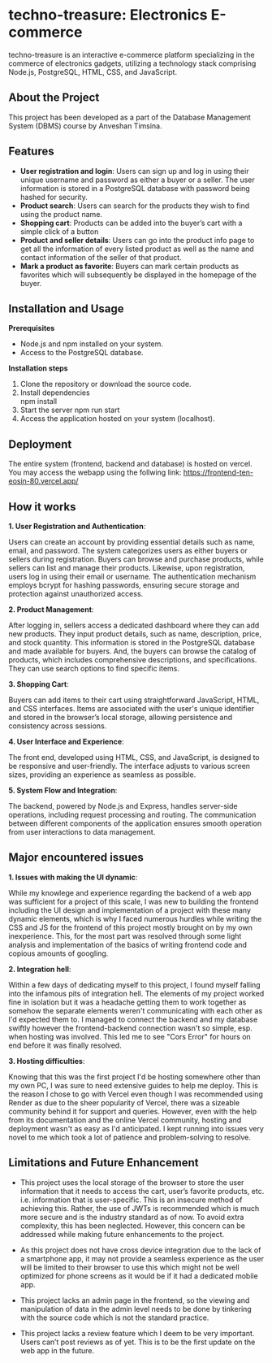 # techno-treasure: Electronics E-commerce

techno-treasure is an interactive e-commerce platform specializing in the commerce of electronics gadgets, utilizing a technology stack comprising Node.js, PostgreSQL, HTML, CSS, and JavaScript.

## About the Project

This project has been developed as a part of the Database Management System (DBMS) course by Anveshan Timsina.

## Features

- **User registration and login**: Users can sign up and log in using their unique username and password as either a buyer or a seller. The user information is stored in a PostgreSQL database with password being hashed for security.
- **Product search**: Users can search for the products they wish to find using the product name.
- **Shopping cart**: Products can be added into the buyer’s cart with a simple click of a button
- **Product and seller details**: Users can go into the product info page to get all the information of every listed product as well as the name and contact information of the seller of that product.
- **Mark a product as favorite**: Buyers can mark certain products as favorites which will subsequently be displayed in the homepage of the buyer.

## Installation and Usage

**Prerequisites**

- Node.js and npm installed on your system.
- Access to the PostgreSQL database.

**Installation steps**

1. Clone the repository or download the source code.
2. Install dependencies  
   npm install
3. Start the server
   npm run start
4. Access the application hosted on your system (localhost).

## Deployment

The entire system (frontend, backend and database) is hosted on vercel.
You may access the webapp using the follwing link: https://frontend-ten-eosin-80.vercel.app/

## How it works

**1\. User Registration and Authentication**:  

Users can create an account by providing essential details such as name, email, and password. The system categorizes users as either buyers or sellers during registration. Buyers can browse and purchase products, while sellers can list and manage their products. Likewise, upon registration, users log in using their email or username. The authentication mechanism employs bcrypt for hashing passwords, ensuring secure storage and protection against unauthorized access.

**2\. Product Management**:  

After logging in, sellers access a dedicated dashboard where they can add new products. They input product details, such as name, description, price, and stock quantity. This information is stored in the PostgreSQL database and made available for buyers. And, the buyers can browse the catalog of products, which includes comprehensive descriptions, and specifications. They can use search options to find specific items.

**3\. Shopping Cart**:  

Buyers can add items to their cart using straightforward JavaScript, HTML, and CSS interfaces. Items are associated with the user's unique identifier and stored in the browser’s local storage, allowing persistence and consistency across sessions.

**4\. User Interface and Experience**:  

The front end, developed using HTML, CSS, and JavaScript, is designed to be responsive and user-friendly. The interface adjusts to various screen sizes, providing an experience as seamless as possible.

**5\. System Flow and Integration**:

The backend, powered by Node.js and Express, handles server-side operations, including request processing and routing. The communication between different components of the application ensures smooth operation from user interactions to data management.

## Major encountered issues

**1\. Issues with making the UI dynamic**:

While my knowlege and experience regarding the backend of a web app was sufficient for a project of this scale, I was new to building the frontend including the UI design and implementation of a project with these many dynamic elements, which is why I faced numerous hurdles while writing the CSS and JS for the frontend of this project mostly brought on by my own inexperience. This, for the most part was resolved through some light analysis and implementation of the basics of writing frontend code and copious amounts of googling.

**2\. Integration hell**:

Within a few days of dedicating myself to this project, I found myself falling into the infamous pits of integration hell. The elements of my project worked fine in isolation but it was a headache getting them to work together as somehow the separate elements weren't communicating with each other as I'd expected them to. I managed to connect the backend and my database swiftly however the frontend-backend connection wasn't so simple, esp. when hosting was involved. This led me to see "Cors Error" for hours on end before it was finally resolved.

**3\. Hosting difficulties**:

Knowing that this was the first project I'd be hosting somewhere other than my own PC, I was sure to need extensive guides to help me deploy. This is the reason I chose to go with Vercel even though I was recommended using Render as due to the sheer popularity of Vercel, there was a sizeable community behind it for support and queries. However, even with the help from its documentation and the online Vercel community, hosting and deployment wasn't as easy as I'd anticipated. I kept running into issues very novel to me which took a lot of patience and problem-solving to resolve.

## Limitations and Future Enhancement

- This project uses the local storage of the browser to store the user information that it needs to access the cart, user’s favorite products, etc. i.e. information that is user-specific. This is an insecure method of achieving this. Rather, the use of JWTs is recommended which is much more secure and is the industry standard as of now. To avoid extra complexity, this has been neglected. However, this concern can be addressed while making future enhancements to the project.  

- As this project does not have cross device integration due to the lack of a smartphone app, it may not provide a seamless experience as the user will be limited to their browser to use this which might not be well optimized for phone screens as it would be if it had a dedicated mobile app.  

- This project lacks an admin page in the frontend, so the viewing and manipulation of data in the admin level needs to be done by tinkering with the source code which is not the standard practice.  

- This project lacks a review feature which I deem to be very important. Users can’t post reviews as of yet. This is to be the first update on the web app in the future.

